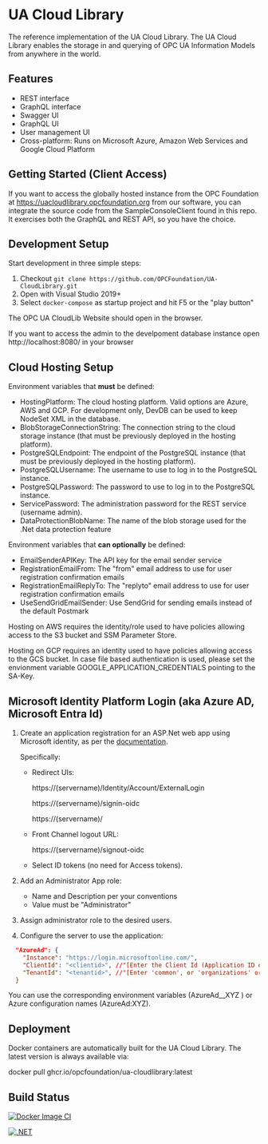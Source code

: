 # UA Cloud Library

The reference implementation of the UA Cloud Library. The UA Cloud Library enables the storage in and querying of OPC UA Information Models from anywhere in the world. 

## Features

* REST interface
* GraphQL interface
* Swagger UI
* GraphQL UI
* User management UI
* Cross-platform: Runs on Microsoft Azure, Amazon Web Services and Google Cloud Platform

## Getting Started (Client Access)

If you want to access the globally hosted instance from the OPC Foundation at https://uacloudlibrary.opcfoundation.org from our software, you can integrate the source code from the SampleConsoleClient found in this repo. It exercises both the GraphQL and REST API, so you have the choice.

## Development Setup

Start development in three simple steps:

1. Checkout ``git clone https://github.com/OPCFoundation/UA-CloudLibrary.git``
2. Open with Visual Studio 2019+
3. Select ``docker-compose`` as startup project and hit F5 or the "play button"

The OPC UA CloudLib Website should open in the browser.

If you want to access the admin to the develpoment database instance open http://localhost:8080/ in your browser


## Cloud Hosting Setup

Environment variables that **must** be defined:

* HostingPlatform: The cloud hosting platform. Valid options are Azure, AWS and GCP. For development only, DevDB can be used to keep NodeSet XML in the database.
* BlobStorageConnectionString: The connection string to the cloud storage instance (that must be previously deployed in the hosting platform).
* PostgreSQLEndpoint: The endpoint of the PostgreSQL instance (that must be previously deployed in the hosting platform).
* PostgreSQLUsername: The username to use to log in to the PostgreSQL instance.
* PostgreSQLPassword: The password to use to log in to the PostgreSQL instance.
* ServicePassword: The administration password for the REST service (username admin).
* DataProtectionBlobName: The name of the blob storage used for the .Net data protection feature

Environment variables that **can optionally** be defined:

* EmailSenderAPIKey: The API key for the email sender service
* RegistrationEmailFrom: The "from" email address to use for user registration confirmation emails
* RegistrationEmailReplyTo: The "replyto" email address to use for user registration confirmation emails
* UseSendGridEmailSender: Use SendGrid for sending emails instead of the default Postmark

Hosting on AWS requires the identity/role used to have policies allowing access to the S3 bucket and SSM Parameter Store.

Hosting on GCP requires an identity used to have policies allowing access to the GCS bucket.
In case file based authentication is used, please set the envionment variable GOOGLE_APPLICATION_CREDENTIALS pointing to the SA-Key.

## Microsoft Identity Platform Login (aka Azure AD, Microsoft Entra Id)

1. Create an application registration for an ASP.Net web app using Microsoft identity, as per the [documentation](https://learn.microsoft.com/en-us/azure/active-directory/develop/scenario-web-app-sign-user-app-registration?tabs=aspnetcore).

    Specifically:
 
    - Redirect UIs:

        https://(servername)/Identity/Account/ExternalLogin

        https://(servername)/signin-oidc

        https://(servername)/

    - Front Channel logout URL:

        https://(servername)/signout-oidc

    - Select ID tokens (no need for Access tokens).
 
2. Add an Administrator App role:
    - Name and Description per your conventions
    - Value must be "Administrator"

3. Assign administrator role to the desired users.
 
4. Configure the server to use the application:

```json
  "AzureAd": {
    "Instance": "https://login.microsoftonline.com/",
    "ClientId": "<clientid>", //"[Enter the Client Id (Application ID obtained from the Azure portal), e.g. ba74781c2-53c2-442a-97c2-3d60re42f403]",
    "TenantId": "<tenantid>", //"[Enter 'common', or 'organizations' or the Tenant Id (Obtained from the Azure portal. Select 'Endpoints' from the 'App 
  }
```

You can use the corresponding environment variables (AzureAd__XYZ ) or Azure configuration names (AzureAd:XYZ).

## Deployment

Docker containers are automatically built for the UA Cloud Library. The latest version is always available via:

docker pull ghcr.io/opcfoundation/ua-cloudlibrary:latest

## Build Status

[![Docker Image CI](https://github.com/OPCFoundation/UA-CloudLibrary/actions/workflows/docker.yml/badge.svg)](https://github.com/OPCFoundation/UA-CloudLibrary/actions/workflows/docker.yml)

[![.NET](https://github.com/OPCFoundation/UA-CloudLibrary/actions/workflows/dotnet.yml/badge.svg)](https://github.com/OPCFoundation/UA-CloudLibrary/actions/workflows/dotnet.yml)

